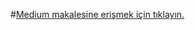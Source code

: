 #[Medium makalesine erişmek için tıklayın.](https://medium.com/@fskdev/ehcache-spring-boot-e6dd06028cb3)
